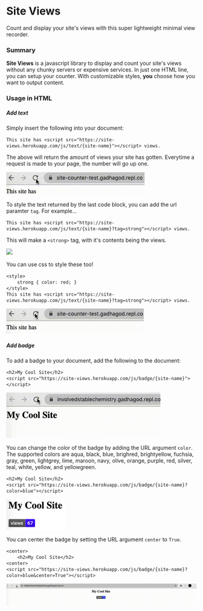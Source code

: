 # Site Views
Count and display your site's views with this super lightweight minimal view recorder.

### Summary
**Site Views** is a javascript library to display and count your site's views without any chunky servers or expensive services. In just one HTML line, you can setup your counter. With customizable styles, __you__ choose how you want to output content.

### Usage in HTML
##### Add text
Simply insert the following into your document:

    This site has <script src="https://site-views.herokuapp.com/js/text/{site-name}"></script> views.

The above will return the amount of views your site has gotten. Everytime a request is made to your page, the number will go up one.

![](media/plain-text.gif)

To style the text returned by the last code block, you can add the url paramter `tag`. For example...

    This site has <script src="https://site-views.herokuapp.com/js/text/{site-name}?tag=strong"></script> views.

This will make a `<strong>` tag, with it's contents being the views. 

![](tag.gif)

You can use css to style these too!

    <style>
        strong { color: red; }
    </style>
    This site has <script src="https://site-views.herokuapp.com/js/text/{site-name}?tag=strong"></script> views.

![](media/tag.gif)

##### Add badge
To add a badge to your document, add the following to the document:

    <h2>My Cool Site</h2>
    <script src="https://site-views.herokuapp.com/js/badge/{site-name}"></script>

![](media/plain-badge.gif)

You can change the color of the badge by adding the URL argument `color`. The supported colors are aqua, black, blue, brighred, brightyellow, fuchsia, gray, green, lightgrey, lime, maroon, navy, olive, orange, purple, red, silver, teal, white, yellow, and yellowgreen.

    <h2>My Cool Site</h2>
    <script src="https://site-views.herokuapp.com/js/badge/{site-name}?color=blue"></script>

![](media/color.png)

You can center the badge by setting the URL argument `center` to `True`.

    <center>
        <h2>My Cool Site</h2>
    <center>
    <script src="https://site-views.herokuapp.com/js/badge/{site-name}?color=blue&center=True"></script>

![](media/center.gif)
